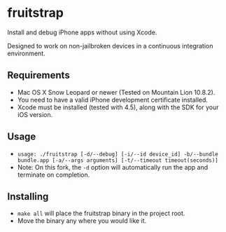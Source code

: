 fruitstrap
==========
Install and debug iPhone apps without using Xcode.

Designed to work on non-jailbroken devices in a continuous integration environment.

## Requirements

* Mac OS X Snow Leopard or newer (Tested on Mountain Lion 10.8.2).
* You need to have a valid iPhone development certificate installed.
* Xcode must be installed (tested with 4.5), along with the SDK for your iOS version.

## Usage

* `usage: ./fruitstrap [-d/--debug] [-i/--id device_id] -b/--bundle bundle.app [-a/--args arguments] [-t/--timeout timeout(seconds)]` 
* Note: On this fork, the `-d` option will automatically run the app and terminate on completion.

## Installing 

* `make all` will place the fruitstrap binary in the project root. 
* Move the binary any where you would like it.
